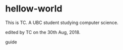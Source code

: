 # hellow-world
This is TC. A UBC student studying computer science.

edited by TC on the 30th Aug, 2018.

guide
